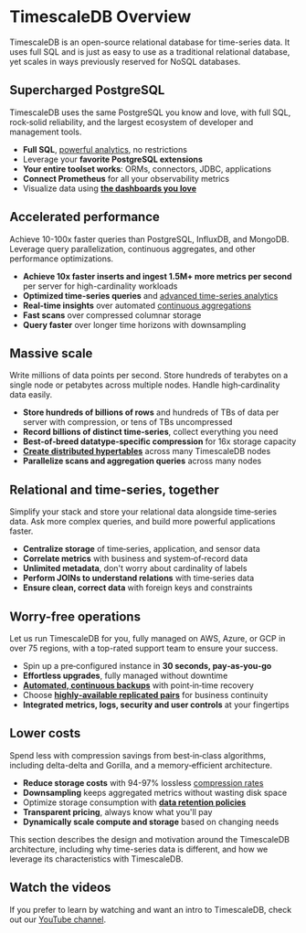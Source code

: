 # TimescaleDB Overview
TimescaleDB is an open-source relational database for time-series data. It uses
full SQL and is just as easy to use as a traditional relational database, yet
scales in ways previously reserved for NoSQL databases.

## Supercharged PostgreSQL
TimescaleDB uses the same PostgreSQL you know and love, with full SQL,
rock‑solid reliability, and the largest ecosystem of developer and management
tools.

*   **Full SQL**, [powerful analytics][hyperfunctions], no restrictions
*   Leverage your **favorite PostgreSQL extensions**
*   **Your entire toolset works**: ORMs, connectors, JDBC, applications
*   **Connect Prometheus** for all your observability metrics
*   Visualize data using **[the dashboards you love][grafana]**

## Accelerated performance
Achieve 10-100x faster queries than PostgreSQL, InfluxDB, and MongoDB. Leverage
query parallelization, continuous aggregates, and other performance
optimizations.

*   **Achieve 10x faster inserts and ingest 1.5M+ more metrics per second** per
    server for high-cardinality workloads
*   **Optimized time-series queries** and
    [advanced time-series analytics][hyperfunctions]
*   **Real-time insights** over automated
    [continuous aggregations][continuous-aggregates]
*   **Fast scans** over compressed columnar storage
*   **Query faster** over longer time horizons with downsampling

## Massive scale
Write millions of data points per second. Store hundreds of terabytes on a single
node or petabytes across multiple nodes. Handle high‑cardinality data easily.

*   **Store hundreds of billions of rows** and hundreds of TBs of data per
    server with compression, or tens of TBs uncompressed
*   **Record billions of distinct time‑series**, collect everything you need
*   **Best‑of‑breed datatype‑specific compression** for 16x storage capacity
*   **[Create distributed hypertables][multinode]** across many TimescaleDB
    nodes
*   **Parallelize scans and aggregation queries** across many nodes

## Relational and time-series, together
Simplify your stack and store your relational data alongside time‑series data.
Ask more complex queries, and build more powerful applications faster.

*   **Centralize storage** of time‑series, application, and sensor data
*   **Correlate metrics** with business and system‑of‑record data
*   **Unlimited metadata**, don't worry about cardinality of labels
*   **Perform JOINs to understand relations** with time‑series data
*   **Ensure clean, correct data** with foreign keys and constraints

## Worry-free operations
Let us run TimescaleDB for you, fully managed on AWS, Azure, or GCP in over 75
regions, with a top-rated support team to ensure your success.

*   Spin up a pre‑configured instance in **30 seconds, pay‑as‑you‑go**
*   **Effortless upgrades**, fully managed without downtime
*   **[Automated, continuous backups][backups]** with point‑in‑time recovery
*   Choose **[highly‑available replicated pairs][replication]** for business
    continuity
*   **Integrated metrics, logs, security and user controls** at your fingertips

## Lower costs
Spend less with compression savings from best‑in‑class algorithms, including delta-delta and Gorilla, and a memory‑efficient architecture.

*   **Reduce storage costs** with 94-97% lossless
    [compression rates][compression]
*   **Downsampling** keeps aggregated metrics without wasting disk space
*   Optimize storage consumption with
    **[data retention policies][data-retention]**
*   **Transparent pricing**, always know what you'll pay
*   **Dynamically scale compute and storage** based on changing needs

This section describes the design and motivation around the TimescaleDB
architecture, including why time-series data is different, and how we leverage
its characteristics with TimescaleDB.

## Watch the videos
If you prefer to learn by watching and want an intro to TimescaleDB, check out
our [YouTube channel][youtube].

[hyperfunctions]: /api/:currentVersion:/hyperfunctions/
[grafana]: /tutorials/grafana/
[continuous-aggregates]: /api/:currentVersion:/continuous-aggregates/
[multinode]: /api/:currentVersion:/distributed-hypertables/
[backups]: /how-to-guides/backup-and-restore/
[replication]: /how-to-guides/replication-and-ha/
[compression]: /how-to-guides/compression/
[data-retention]: /how-to-guides/data-retention/
[youtube]: https://www.youtube.com/c/TimescaleDB/featured/
